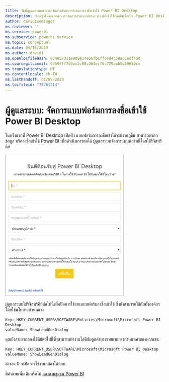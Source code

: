 ```yaml
---
title: วิธีที่ผู้ดูแลระบบสามารถจัดการกับแบบฟอร์มการลงชื่อเข้าใช้ Power BI Desktop
description: เรียนรู้วิธีที่คุณจะสามารถจัดการกับแบบฟอร์มการลงชื่อเข้าใช้เริ่มต้นเมื่อเปิด Power BI Desktop
author: davidiseminger
ms.reviewer: ''
ms.service: powerbi
ms.subservice: powerbi-service
ms.topic: conceptual
ms.date: 04/15/2019
ms.author: davidi
ms.openlocfilehash: 934827311e089e34e56fbcffe4d4c58a056df4ad
ms.sourcegitcommit: 97597ff7d9ac2c08c364ecf0c729eab5d59850ce
ms.translationtype: HT
ms.contentlocale: th-TH
ms.lasthandoff: 01/09/2020
ms.locfileid: "75761714"
---
```

# <a name="administrators-manage-the-power-bi-desktop-sign-in-form"></a>ผู้ดูแลระบบ: จัดการแบบฟอร์มการลงชื่อเข้าใช้ Power BI Desktop
ในครั้งแรกที่ Power BI Desktop เปิดตัว แบบฟอร์มการลงชื่อเข้าใช้จะปรากฏขึ้น สามารถกรอกข้อมูล หรือลงชื่อเข้าใช้ Power BI เพื่อดำเนินการต่อได้ ผู้ดูแลระบบจัดการแบบฟอร์มนี้โดยใช้รีจิสทรีคีย์ 

![แบบฟอร์มการลงชื่อเข้าใช้เริ่มต้นสำหรับ Power BI Desktop](media/desktop-admin-sign-in-form/sign-in-form.png)

ผู้ดูแลระบบใช้รีจิสทรีคีย์ต่อไปนี้เพื่อปิดการใช้งานแบบฟอร์มลงชื่อเข้าใช้ ซึ่งยังสามารถใช้กับทั้งองค์กรโดยใช้นโยบายส่วนกลาง

```
Key: HKEY_CURRENT_USER\SOFTWARE\Policies\Microsoft\Microsoft Power BI Desktop
valueName: ShowLeadGenDialog
```
คุณยังสามารถลองใช้คีย์ต่อไปนี้ซึ่งสามารถทำงานได้ดีกับลูกค้าบางรายตามการกำหนดค่าของพวกเขา:

```
Key: HKEY_CURRENT_USER\SOFTWARE\Microsoft\Microsoft Power BI Desktop
valueName: ShowLeadGenDialog
```

ค่าของ 0 จะปิดการใช้งานกล่องโต้ตอบ




มีคำถามเพิ่มเติมหรือไม่ [ลองถามชุมชน Power BI](https://community.powerbi.com/)

